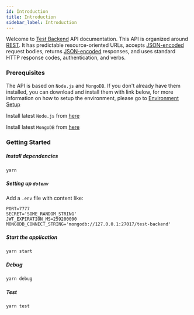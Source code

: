 ```yaml
---
id: Introduction
title: Introduction
sidebar_label: Introduction
---
```


Welcome to [Test Backend](./Introduction.md) API documentation. This API is organized around [REST](http://en.wikipedia.org/wiki/Representational_State_Transfer). It has predictable resource-oriented URLs, accepts [JSON-encoded](http://www.json.org/) request bodies, returns [JSON-encoded](http://www.json.org/) responses, and uses standard HTTP response codes, authentication, and verbs.

### Prerequisites

The API is based on `Node.js` and `MongoDB`. If you don't already have them installed, you can download and install them with link below, for more information on how to setup the environment, please go to [Environment Setup](./Environment.md)

Install latest `Node.js` from [here](https://nodejs.org/en/download/)

Install latest `MongoDB` from [here](https://www.mongodb.com/download-center/community)

### Getting Started

##### Install dependencies

```bash
yarn
```

##### Setting up `dotenv`

Add a `.env` file with content like:

```env
PORT=7777
SECRET='SOME_RANDOM_STRING'
JWT_EXPIRATION_MS=259200000
MONGODB_CONNECT_STRING='mongodb://127.0.0.1:27017/test-backend'
```

##### Start the application

```bash
yarn start
```

##### Debug

```bash
yarn debug
```

##### Test

```bash
yarn test
```

